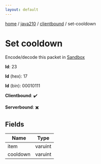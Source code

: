 ```yaml
---
layout: default
---
```


[home](/)  /  [java210](/protocol/java210)  /  [clientbound](/protocol/java210/clientbound)  /  set-cooldown

# Set cooldown

Encode/decode this packet in [Sandbox](../../../sandbox/java210#Clientbound.SetCooldown)

**Id**: 23

**Id** (hex): 17

**Id** (bin): 00010111

**Clientbound**: ✔️

**Serverbound**: ✖️

## Fields

Name | Type
---|---
item | varuint
cooldown | varuint
